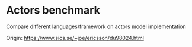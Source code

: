 # Actors benchmark

Compare different languages/framework on actors model implementation

Origin:
https://www.sics.se/~joe/ericsson/du98024.html

